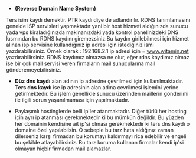 * **\(Reverse Domain Name System\)**

Ters isim kaydı demektir. PTR kaydı diye de adlandırılır. RDNS tanımlamasını genelde ISP servisleri yapmaktadır yani bir host hizmeti aldığınızda sunucu yada vps kiraladığınızda makinanızdaki yada kontrol panelinizdeki DNS kısmından bu RDNS kaydını giremezsiniz.Bu kaydın girilebilmesi için hizmet alınan isp servisine kullandığınız ip adresi için istediğiniz ismi yazdırabilirsiniz. Örnek olarak : 192.168.2.1 ip adresi için = www.witamin.net yazdırabilirsiniz. RDNS kaydımız olmazsa ne olur, eğer rdns kaydımız olmaz ise bir çok mail servisi veren firmaların mail sunucularına mail gönderemeyebilirsiniz.

* **Düz dns kaydı** alan adının ip adresine çevrilmesi için kullanılmaktadır. **Ters dns kaydı** ise ip adresinin alan adına çevrilmesi işlemini yerine getirmektedir. Bu işlem genellikle sunucu üzerinden maillerin gönderimi ile ilgili sorun yaşanılmaması için yapılmaktadır.

* Paylaşımlı hostinglerde belli ip'ler atanmaktadır. Diğer türlü her hosting için ayrı ip atanması gerekmektedir ki bu mümkün değildir. Bu yüzden her domainin kendisine ait ip'si olması gerekmektedir ki ters dns kaydı o domaine özel yapılabilsin. O sebeple bu tarz hata aldığınız zaman dilerseniz karşı firmadan bu korumayı kaldırmayı rica edebilir ve engeli bu şekilde atlayabilirsiniz. Bu tarz koruma kullanan firmalar kendi ip'si olmayan hiçbir firmadan mail alamazlar.




